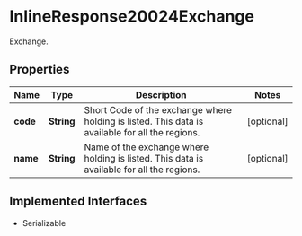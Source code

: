 

# InlineResponse20024Exchange

Exchange.

## Properties

Name | Type | Description | Notes
------------ | ------------- | ------------- | -------------
**code** | **String** | Short Code of the exchange where holding is listed. This data is available for all the regions. |  [optional]
**name** | **String** | Name of the exchange where holding is listed. This data is available for all the regions. |  [optional]


## Implemented Interfaces

* Serializable



